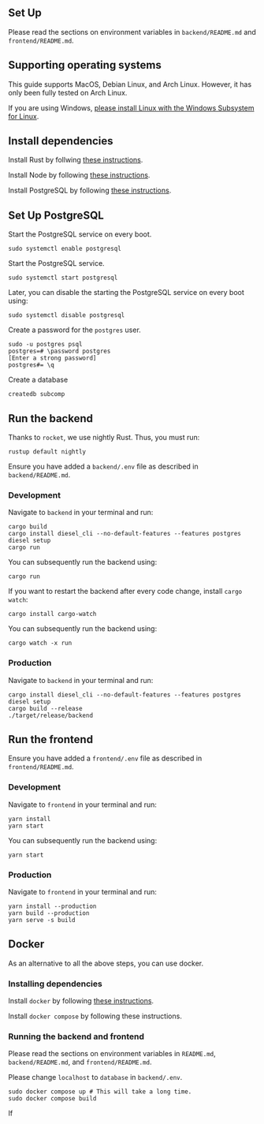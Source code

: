 ## Set Up

Please read the sections on environment variables in `backend/README.md` and `frontend/README.md`.

## Supporting operating systems

This guide supports MacOS, Debian Linux, and Arch Linux. However, it has only been fully tested on Arch Linux.

If you are using Windows, [please install Linux with the Windows Subsystem for Linux](https://docs.microsoft.com/en-us/windows/wsl/install).

## Install dependencies

Install Rust by follwing [these instructions](https://www.rust-lang.org/tools/install).

Install Node by following [these instructions](https://nodejs.org/en/download/).

Install PostgreSQL by following [these instructions](https://www.postgresql.org/download/).

## Set Up PostgreSQL

Start the PostgreSQL service on every boot.

```
sudo systemctl enable postgresql
```

Start the PostgreSQL service.

```
sudo systemctl start postgresql
```

Later, you can disable the starting the PostgreSQL service on every boot using:

```
sudo systemctl disable postgresql
```

Create a password for the `postgres` user.

```
sudo -u postgres psql
postgres=# \password postgres
[Enter a strong password]
postgres#= \q
```

Create a database

```
createdb subcomp
```

## Run the backend

Thanks to `rocket`, we use nightly Rust. Thus, you must run:

```
rustup default nightly
```

Ensure you have added a `backend/.env` file as described in `backend/README.md`.

### Development

Navigate to `backend` in your terminal and run:

```
cargo build
cargo install diesel_cli --no-default-features --features postgres
diesel setup
cargo run
```

You can subsequently run the backend using:

```
cargo run
```

If you want to restart the backend after every code change, install `cargo watch`:

```
cargo install cargo-watch
```

You can subsequently run the backend using:

```
cargo watch -x run
```

### Production

Navigate to `backend` in your terminal and run:

```
cargo install diesel_cli --no-default-features --features postgres
diesel setup
cargo build --release
./target/release/backend
```

## Run the frontend

Ensure you have added a `frontend/.env` file as described in `frontend/README.md`.

### Development

Navigate to `frontend` in your terminal and run:

```
yarn install
yarn start
```

You can subsequently run the backend using:

```
yarn start
```

### Production

Navigate to `frontend` in your terminal and run:

```
yarn install --production
yarn build --production
yarn serve -s build
```

## Docker

As an alternative to all the above steps, you can use docker.

### Installing dependencies

Install `docker` by following [these instructions](https://docs.docker.com/get-docker/).

Install `docker compose` by following these instructions.

### Running the backend and frontend

Please read the sections on environment variables in `README.md`, `backend/README.md`, and `frontend/README.md`.

Please change `localhost` to `database` in `backend/.env`.

```
sudo docker compose up # This will take a long time.
sudo docker compose build
```

If
